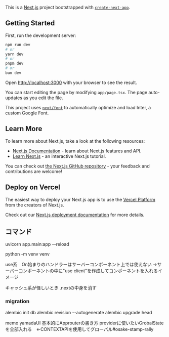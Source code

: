 This is a [Next.js](https://nextjs.org/) project bootstrapped with [`create-next-app`](https://github.com/vercel/next.js/tree/canary/packages/create-next-app).

## Getting Started

First, run the development server:

```bash
npm run dev
# or
yarn dev
# or
pnpm dev
# or
bun dev
```

Open [http://localhost:3000](http://localhost:3000) with your browser to see the result.

You can start editing the page by modifying `app/page.tsx`. The page auto-updates as you edit the file.

This project uses [`next/font`](https://nextjs.org/docs/basic-features/font-optimization) to automatically optimize and load Inter, a custom Google Font.

## Learn More

To learn more about Next.js, take a look at the following resources:

- [Next.js Documentation](https://nextjs.org/docs) - learn about Next.js features and API.
- [Learn Next.js](https://nextjs.org/learn) - an interactive Next.js tutorial.

You can check out [the Next.js GitHub repository](https://github.com/vercel/next.js/) - your feedback and contributions are welcome!

## Deploy on Vercel

The easiest way to deploy your Next.js app is to use the [Vercel Platform](https://vercel.com/new?utm_medium=default-template&filter=next.js&utm_source=create-next-app&utm_campaign=create-next-app-readme) from the creators of Next.js.

Check out our [Next.js deployment documentation](https://nextjs.org/docs/deployment) for more details.

## コマンド

uvicorn app.main:app --reload

python -m venv venv

use系　On始まりのハンドラーはサーバーコンポーネント上では使えない
→サーバーコンポーネントの中に"use client"を作成してコンポーネントを入れるイメージ


キャッシュ系が怪しいとき
.nextの中身を消す
### migration

alembic init db
alembic revision --autogenerate
alembic upgrade head

memo
yamadaUI
基本的にApprouterの書き方
providerに使いたいGrobalStateを全部入れる　←CONTEXTAPIを使用してグローバル#osake-stamp-rally